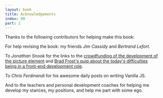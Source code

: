 ```yaml
---
layout: book
title: Acknowledgements
index: 99
part: 2
---
```


Thanks to the following contributors for helping make this book:

For help revising the book: my friends _Jim Cassidy_ and _Bertrand Lefort_.

To _Jonathan Snook_ for the links to the [crowdfunding of the development of the picture element][picture-element] and [Brad Frost's quip about the today's difficulties being in a front-end development role][brad-frost-components].

[picture-element]: https://www.indiegogo.com/projects/picture-element-implementation-in-blink/x/22249440#/
[brad-frost-components]: http://bradfrost.com/blog/post/frontend-design-react-and-a-bridge-over-the-great-divide/

To _Chris Ferdinandi_ for his awesome daily posts on writing Vanilla JS.

And to the teachers and personal development coaches for helping me develop my stances, my positions, and help me part with some ego.
